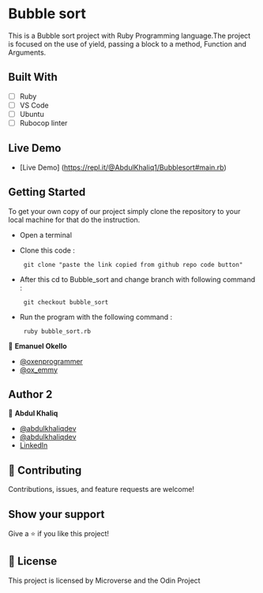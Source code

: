 # Bubble sort

This is a Bubble sort project with Ruby Programming language.The project is focused on the use of yield, passing a block to a method, Function and Arguments.

## Built With

- [ ] Ruby
- [ ] VS Code
- [ ] Ubuntu
- [ ] Rubocop linter

## Live Demo

 - [Live Demo] (https://repl.it/@AbdulKhaliq1/Bubblesort#main.rb)


## Getting Started
To get your own copy of our project simply clone the repository to your local machine for that do the instruction.

 - Open a terminal
 - Clone this code : 

        git clone "paste the link copied from github repo code button"

 - After this cd to Bubble_sort and change branch with following command :
        
        git checkout bubble_sort
        
 - Run the program with the following command :
        
        ruby bubble_sort.rb

👤 **Emanuel Okello**

- [@oxenprogrammer](https://github.com/oxenprogrammer)
- [@ox_emmy](https://twitter.com/ox_emmy)

## Author 2

👤 **Abdul Khaliq**

- [@abdulkhaliqdev](https://github.com/abdulkhaliqdev)
- [@abdulkhaliqdev](https://twitter.com/Abdulkhaliqdev)
- [LinkedIn](https://www.linkedin.com/in/abdul-khaliq-89452b1a9/)

## 🤝 Contributing

Contributions, issues, and feature requests are welcome!

## Show your support

Give a ⭐️ if you like this project!

## 📝 License

This project is licensed by Microverse and the Odin Project
